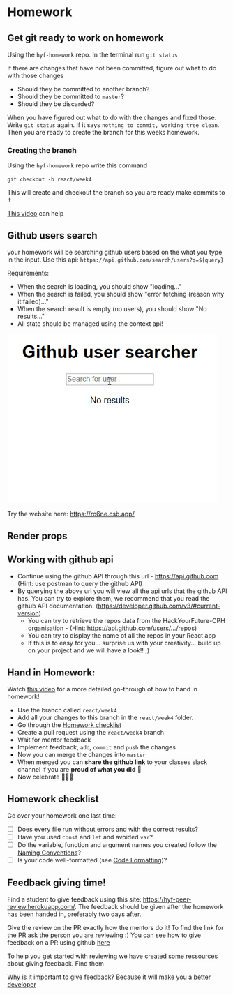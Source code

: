 # Homework

## Get git ready to work on homework

Using the `hyf-homework` repo. In the terminal run `git status`

If there are changes that have not been committed, figure out what to do with those changes
- Should they be committed to another branch?
- Should they be committed to `master`?
- Should they be discarded?

When you have figured out what to do with the changes and fixed those. Write `git status` again. If it says `nothing to commit, working tree clean`. Then you are ready to create the branch for this weeks homework.

### Creating the branch
Using the `hyf-homework` repo write this command

`git checkout -b react/week4`

This will create and checkout the branch so you are ready make commits to it

[This video](https://www.youtube.com/watch?v=feyBVDhFQuk) can help

## Github users search

your homework will be searching github users based on the what you type in the input. Use this api: `https://api.github.com/search/users?q=${query}`

Requirements: 
- When the search is loading, you should show "loading..."
- When the search is failed, you should show "error fetching (reason why it failed)..."
- When the search result is empty (no users), you should show "No results..."
- All state should be managed using the context api!

![Homework preview](assets/homework-preview.gif)

Try the website here: https://ro6ne.csb.app/

## Render props



## Working with github api

- Continue using the github API through this url - https://api.github.com (Hint: use postman to query the github API)
- By querying the above url you will view all the api urls that the github API has. You can try to explore them, we recommend that you read the github API documentation. (https://developer.github.com/v3/#current-version)
    - You can try to retrieve the repos data from the HackYourFuture-CPH organisation - (Hint: https://api.github.com/users/.../repos)
    - You can try to display the name of all the repos in your React app
    - If this is to easy for you... surprise us with your creativity... build up on your project and we will have a look!! ;)

## Hand in Homework:

Watch [this video](https://www.youtube.com/watch?v=feyBVDhFQuk) for a more detailed go-through of how to hand in homework!

- Use the branch called `react/week4` 
- Add all your changes to this branch in the `react/week4` folder. 
- Go through the [Homework checklist](#homework-checklist)
- Create a pull request using the `react/week4` branch
- Wait for mentor feedback
- Implement feedback, `add`, `commit` and `push` the changes
- Now you can merge the changes into `master`
- When merged you can **share the github link** to your classes slack channel if you are **proud of what you did** 💪
- Now celebrate 🎉🎉🎉

## Homework checklist
Go over your homework one last time:

- [ ] Does every file run without errors and with the correct results?
- [ ] Have you used `const` and `let` and avoided `var`?
- [ ] Do the variable, function and argument names you created follow the [Naming Conventions](https://github.com/HackYourFuture/fundamentals/blob/master/fundamentals/naming_conventions.md)?
- [ ] Is your code well-formatted (see [Code Formatting](https://github.com/HackYourFuture/fundamentals/blob/master/fundamentals/naming_conventions.md))?

## Feedback giving time!
Find a student to give feedback using this site: https://hyf-peer-review.herokuapp.com/. The feedback should be given after the homework has been handed in, preferably two days after. 

Give the review on the PR exactly how the mentors do it! To find the link for the PR ask the person you are reviewing :) You can see how to give feedback on a PR using github [here](https://docs.github.com/en/github/collaborating-with-issues-and-pull-requests/commenting-on-a-pull-request)

To help you get started with reviewing we have created [some ressources](https://github.com/HackYourFuture-CPH/curriculum/tree/master/review) about giving feedback. Find them 

Why is it important to give feedback? Because it will make you a [better](https://www.brightspot.com/blog/developer-life-5-reasons-why-the-code-review-process-is-critical-for-developers) [developer](https://www.sitepoint.com/the-importance-of-code-reviews/)